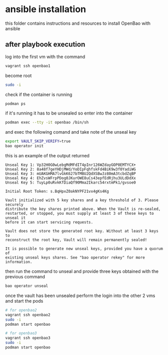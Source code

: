 # ansible installation

this folder contains instructions and resources to install OpenBao with ansible

## after playbook execution

log into the first vm with the command
```bash
vagrant ssh openbao1
```

become root
```bash
sudo -i
```

check if the container is running
```bash
podman ps
```

if it's running it has to be unsealed so enter into the container
```bash
podman exec --tty -it openbao /bin/sh
```

and exec the following comand and take note of the unseal key
```bash
export VAULT_SKIP_VERIFY=true
bao operator init
```

this is an example of the output returned
```
Unseal Key 1: Vp32H0G0wLebgMdMFdIT4pInr126WZdayGOP0EMTYCX+
Unseal Key 2: 8a48f7geYHDjMWd/YoDIpFqhfskFd4BiK9w3f0YadiWG
Unseal Key 3: mUAKGHMA7lvGkK627bTMBU2QdXSBwJz80mA3tcbdZqBP
Unseal Key 4: EhZvsWFrpPDog0JKurOWE8uCs43epfEdRjhu3ULdDdXx
Unseal Key 5: TuyLp0uRvkKfDiaQf90Mma2Ikarc54rxtmPk1/gvsoe0

Initial Root Token: s.BqHpxZ0akNYPF21vx4gKs4Kg

Vault initialized with 5 key shares and a key threshold of 3. Please securely
distribute the key shares printed above. When the Vault is re-sealed,
restarted, or stopped, you must supply at least 3 of these keys to unseal it
before it can start servicing requests.

Vault does not store the generated root key. Without at least 3 keys to
reconstruct the root key, Vault will remain permanently sealed!

It is possible to generate new unseal keys, provided you have a quorum of
existing unseal keys shares. See "bao operator rekey" for more information.
```

then run the command to unseal and provide three keys obtained with the previous command

```bash
bao operator unseal
```

once the vault has been unsealed perform the login into the other 2 vms and start the pods
```bash
# for openbao2
vagrant ssh openbao2
sudo -i
podman start openbao

# for openbao3
vagrant ssh openbao3
sudo -i
podman start openbao
```